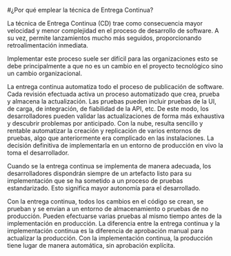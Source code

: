 <!--
.. title: ¿Por qué emplear la técnica de Entrega Continua?
.. slug: por-que-emplear-la-tecnica-de-entrega-continua
.. date: 2018-07-05 11:09:48 UTC-03:00
.. tags: 
.. category: 
.. link: 
.. description: 
.. type: text
.. author: cuberti
-->

#¿Por qué emplear la técnica de Entrega Continua?

La técnica de Entrega Continua (CD)  trae como consecuencia mayor velocidad y menor complejidad en el proceso de desarrollo de software. A su vez, permite lanzamientos mucho más seguidos, proporcionando retroalimentación inmediata.

Implementar este proceso suele ser difícil para las organizaciones esto se debe principalmente a que no es un cambio en el proyecto tecnológico sino un cambio organizacional.

La entrega continua automatiza todo el proceso de publicación de software. Cada revisión efectuada activa un proceso automatizado que crea, prueba y almacena la actualización. Las pruebas pueden incluir pruebas de la UI, de carga, de integración, de fiabilidad de la API, etc. De este modo, los desarrolladores pueden validar las actualizaciones de forma más exhaustiva y descubrir problemas por anticipado. Con la nube, resulta sencillo y rentable automatizar la creación y replicación de varios entornos de pruebas, algo que anteriormente era complicado en las instalaciones. La decisión definitiva de implementarla en un entorno de producción en vivo la toma el desarrollador.

Cuando se la entrega continua se implementa de manera adecuada, los desarrolladores dispondrán siempre de un artefacto listo para su implementación que se ha sometido a un proceso de pruebas estandarizado. Esto significa mayor autonomía para el desarrollado. 

Con la entrega continua, todos los cambios en el código se crean, se prueban y se envían a un entorno de almacenamiento o pruebas de no producción. Pueden efectuarse varias pruebas al mismo tiempo antes de la implementación en producción. La diferencia entre la entrega continua y la implementación continua es la diferencia de aprobación manual para actualizar la producción. Con la implementación continua, la producción tiene lugar de manera automática, sin aprobación explícita. 
